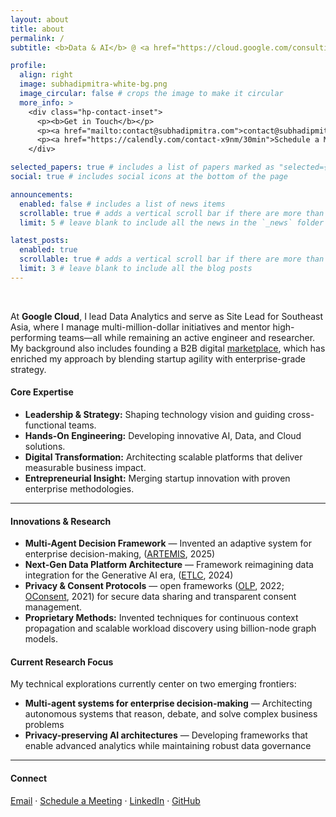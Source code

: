 ```yaml
---
layout: about
title: about
permalink: /
subtitle: <b>Data & AI</b> @ <a href="https://cloud.google.com/consulting">Google Cloud</a> • <b>Other Affiliations</b> - <a href="https://www.iitm.ac.in/">IIT Madras</a>, <a href="https://www.bits-pilani.ac.in/">BITS Pilani</a>

profile:
  align: right
  image: subhadipmitra-white-bg.png
  image_circular: false # crops the image to make it circular
  more_info: >
    <div class="hp-contact-inset">
      <p><b>Get in Touch</b></p>
      <p><a href="mailto:contact@subhadipmitra.com">contact@subhadipmitra.com</a></p>
      <p><a href="https://calendly.com/contact-x9nm/30min">Schedule a Meeting</a></p>
    </div>

selected_papers: true # includes a list of papers marked as "selected={true}"
social: true # includes social icons at the bottom of the page

announcements:
  enabled: false # includes a list of news items
  scrollable: true # adds a vertical scroll bar if there are more than 3 news items
  limit: 5 # leave blank to include all the news in the `_news` folder

latest_posts:
  enabled: true
  scrollable: true # adds a vertical scroll bar if there are more than 3 new posts items
  limit: 3 # leave blank to include all the blog posts
---
```


<br />

At **Google Cloud**, I lead Data Analytics and serve as Site Lead for Southeast Asia, where I manage multi-million-dollar initiatives and mentor high-performing teams—all while remaining an active engineer and researcher. My background also includes founding a B2B digital [marketplace](https://truckaurbus.com), which has enriched my approach by blending startup agility with enterprise-grade strategy.


#### Core Expertise

- **Leadership & Strategy:** Shaping technology vision and guiding cross-functional teams.
- **Hands-On Engineering:** Developing innovative AI, Data, and Cloud solutions.
- **Digital Transformation:** Architecting scalable platforms that deliver measurable business impact.
- **Entrepreneurial Insight:** Merging startup innovation with proven enterprise methodologies.

---

#### Innovations & Research

- **Multi-Agent Decision Framework** — Invented an adaptive system for enterprise decision-making, ([ARTEMIS](https://www.tdcommons.org/dpubs_series/7729/), 2025)
- **Next-Gen Data Platform Architecture** — Framework reimagining data integration for the Generative AI era, ([ETLC](https://subhadipmitra.com/blog/2024/etlc-adaptive-contexts-and-contextual-joins/), 2024) 
- **Privacy & Consent Protocols** — open frameworks ([OLP](https://olp-protocol.com), 2022; [OConsent](https://oconsent.io), 2021) for secure data sharing and transparent consent management.
- **Proprietary Methods:** Invented techniques for continuous context propagation and scalable workload discovery using billion-node graph models.


#### Current Research Focus

My technical explorations currently center on two emerging frontiers:
- **Multi-agent systems for enterprise decision-making** — Architecting autonomous systems that reason, debate, and solve complex business problems
- **Privacy-preserving AI architectures** — Developing frameworks that enable advanced analytics while maintaining robust data governance

---

#### Connect

[Email](mailto:contact@subhadipmitra.com) · [Schedule a Meeting](https://calendly.com/subhadipmitra) · [LinkedIn](https://linkedin.com/in/subhadipmitra) · [GitHub](https://github.com/subhadipmitra)

<br />
